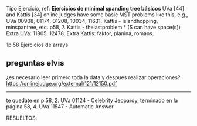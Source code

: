 Tipo
Ejercicio, ref:
**Ejercicios de minimal spanding tree básicos**
UVa [44] and Kattis [34] online judges have some basic MST problems like this, e.g., UVa 00908, 01174, 01208, 10034, 11631, Kattis - islandhopping, minspantree, etc. 
p58, 
  7. Kattis - thelastproblem * (S can have space(s))
  Extra UVa: 11805. 12478.
  Extra Kattis: faktor, planina, romans.


1p 58 Ejercicios de arrays

preguntas elvis
-----------
¿es necesario leer primero toda la data y después realizar operaciones?
https://onlinejudge.org/external/121/12150.pdf



---------
te quedate en p 58, 2. UVa 01124 - Celebrity Jeopardy, terminado
en la página 58, 4. UVa 11547 - Automatic Answer
















RESUELTOS:
